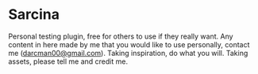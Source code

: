 # Sarcina

Personal testing plugin, free for others to use if they really want. Any content in here made by me that you would like to use personally, contact me (darcman00@gmail.com). Taking inspiration, do what you will. Taking assets, please tell me and credit me.
